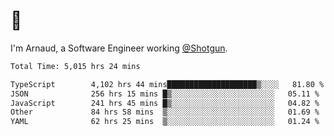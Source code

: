 # 👋

I'm Arnaud, a Software Engineer working [@Shotgun](https://shotgun.live).

<!--START_SECTION:waka-->

```txt
Total Time: 5,015 hrs 24 mins

TypeScript        4,102 hrs 44 mins████████████████████▒░░░░   81.80 %
JSON              256 hrs 15 mins █▒░░░░░░░░░░░░░░░░░░░░░░░   05.11 %
JavaScript        241 hrs 45 mins █▒░░░░░░░░░░░░░░░░░░░░░░░   04.82 %
Other             84 hrs 58 mins  ▒░░░░░░░░░░░░░░░░░░░░░░░░   01.69 %
YAML              62 hrs 25 mins  ▒░░░░░░░░░░░░░░░░░░░░░░░░   01.24 %
```

<!--END_SECTION:waka-->
